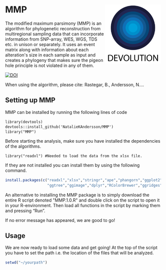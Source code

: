 # MMP <img src="https://github.com/NatalieKAndersson/DEVOLUTION/blob/master/Images/Logga_devolution.PNG" align = "right" width="180"/>
The modified maximum parsimony (MMP) is an algorithm for phylogenetic reconstruction from multiregional sampling data that can incorporate information from SNP-array, WES, WGS, TDS etc. in unison or separately. It uses an event matrix along with information about each alteration's size in each sample as input and creates a phylogeny that makes sure the pigeon hole principle is not violated in any of them.

<a href="https://zenodo.org/badge/latestdoi/297145258"><img src="https://zenodo.org/badge/297145258.svg" alt="DOI"></a>

When using the algorithm, please cite: Rastegar, B., Andersson, N....

## Setting up MMP

MMP can be installed by running the following lines of code

```
library(devtools)
devtools::install_github('NatalieKAndersson/MMP')
library("MMP")
```


Before starting the analysis, make sure you have installed the dependencies of the algorithms.

```
library("readxl") #Needed to load the data from the xlsx file.
```
If they are not installed you can install them by using the following command.

```R
install.packages(c("readxl","xlsx","stringr","ape","phangorn","ggplot2",
                   "ggtree","ggimage","dplyr","RColorBrewer","ggridges","cowplot","dbscan"))
```


An alternative to installing the MMP package is to simply download the entire R script denoted "MMP.1.0.R" and double click on the script to open it in your R-environment. Then load all functions in the script by marking them and pressing “Run”.

If no error message has appeared, we are good to go!

## Usage
We are now ready to load some data and get going! At the top of the script you have to set the path i.e. the location of the files that will be analyzed.
```R
setwd("~/yourpath")
```
